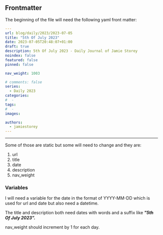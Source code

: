 ## Frontmatter
The beginning of the file will need the following yaml front matter:

```YAML
---
url: blog/daily/2023/2023-07-05
title: "5th Of July 2023"
date: 2023-07-05T20:48:07+01:00
draft: true
description: 5th Of July 2023 - Daily Journal of Jamie Storey
noindex: false
featured: false
pinned: false

nav_weight: 1003

# comments: false
series:
  - Daily 2023
categories:
#  - 
tags:
#  - 
images:

authors:
  - jamiestorey
---
```

___

Some of those are static but some will need to change and they are:  

 1. url
 2. title
 3. date
 4. description
 5. nav_weight

### Variables

 I will need a variable for the date in the format of YYYY-MM-DD which is used for url and date but also need a datetime.  

 The title and description both need dates with words and a suffix like ***"5th Of July 2023".***

nav_weight should increment by 1 for each day.  